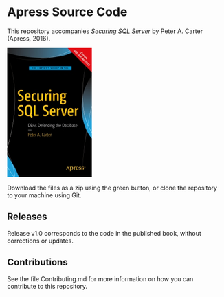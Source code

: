 # Apress Source Code

This repository accompanies [*Securing SQL Server*](http://www.apress.com/9781484222645) by Peter A. Carter (Apress, 2016).

![Cover image](9781484222645.jpg)

Download the files as a zip using the green button, or clone the repository to your machine using Git.

## Releases

Release v1.0 corresponds to the code in the published book, without corrections or updates.

## Contributions

See the file Contributing.md for more information on how you can contribute to this repository.
